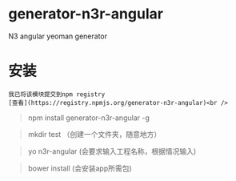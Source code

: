 generator-n3r-angular
=====================

N3 angular yeoman generator


安装
=====================
    我已将该模块提交到npm registry 
    [查看](https://registry.npmjs.org/generator-n3r-angular)<br />
> npm install generator-n3r-angular -g

> mkdir test （创建一个文件夹，随意地方）

> yo n3r-angular (会要求输入工程名称，根据情况输入)

> bower install (会安装app所需包)
